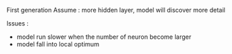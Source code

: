 First generation
Assume : more hidden layer, model will discover more detail

Issues : 
- model run slower when the number of neuron become larger
- model fall into local optimum


	
